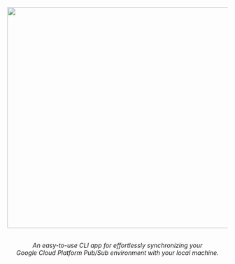 <div align="center">
  <img src="https://github.com/cnsfeir/pubsub-emulator/assets/58790635/192a6fc2-4195-460b-befa-2a0c37b5ee1c" width="506"/>
</div>

<br>
<p align="center">
    <em>
      An easy-to-use CLI app for effortlessly synchronizing your <br> Google Cloud Platform Pub/Sub environment with your local machine.
    </em>
</p>
<br>
